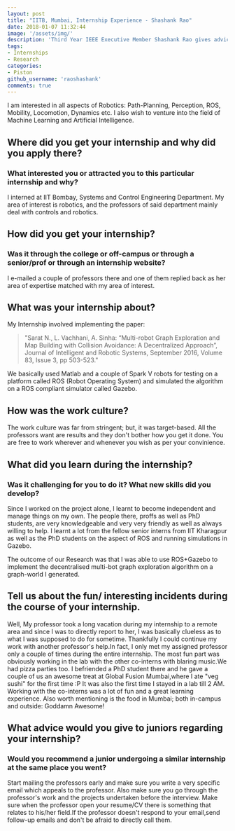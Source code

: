 ```yaml
---
layout: post
title: "IITB, Mumbai, Internship Experience - Shashank Rao"
date: 2018-01-07 11:32:44
image: '/assets/img/'
description: 'Third Year IEEE Executive Member Shashank Rao gives advice on how to apply and look out for research internships at IIT Bombay in the field of Robotics.'
tags:
- Internships
- Research
categories:
- Piston
github_username: 'raoshashank'
comments: true
---
```


I am interested in all aspects of Robotics: 
Path-Planning, Perception, ROS, Mobility, Locomotion, Dynamics etc. I also wish to venture into the field of Machine Learning and Artificial Intelligence. 

## Where did you get your internship and why did you apply there? 
### What interested you or attracted you to this particular internship and why?

I interned at IIT Bombay, Systems and Control Engineering Department. My area of interest is robotics, and the professors of said department mainly deal with controls and robotics.

## How did you get your internship? 
### Was it through the college or off-campus or through a senior/prof or through an internship website?

I e-mailed a couple of professors there and one of them replied back as her area of expertise matched with my area of interest.

## What was your internship about?

My Internship involved implementing the paper: 
> "Sarat N., L. Vachhani, A. Sinha: “Multi-robot Graph Exploration and Map Building with Collision Avoidance: A Decentralized Approach”, Journal of Intelligent and Robotic Systems, September 2016, Volume 83, Issue 3, pp 503-523." 

We basically used Matlab and a couple of Spark V robots for testing on a platform called ROS (Robot Operating System) and simulated the algorithm on a ROS compliant simulator called Gazebo.

## How was the work culture?

The work culture was far from stringent; but, it was target-based. All the professors want are results and they don't bother how you get it done. You are free to work wherever and whenever you wish as per your convinience.

## What did you learn during the internship? 
### Was it challenging for you to do it? What new skills did you develop?

Since I worked on the project alone, I learnt to become independent and manage things on my own. The people there, proffs as well as PhD students, are very knowledgeable and very very friendly as well as always willing to help. I learnt a lot from the fellow senior interns from IIT Kharagpur as well as the PhD students on the aspect of ROS and running simulations in Gazebo.

The outcome of our Research was that I was able to use ROS+Gazebo to implement the decentralised multi-bot graph exploration algorithm on a graph-world I generated. 

## Tell us about the fun/ interesting incidents during the course of your internship.

Well, My professor took a long vacation during my internship to a remote area and since I was to directly report to her, I was basically clueless as to what I was supposed to do for sometime. Thankfully I could continue my work with another professor's help.In fact, I only met my assigned professor only a couple of times during the entire internship. The most fun part was obviously working in the lab with the other co-interns with blaring music.We had pizza parties too. I befriended a PhD student there and he gave a couple of us an awesome treat at Global Fusion Mumbai,where I ate "veg sushi" for the first time :P It was also the first time I stayed in a lab till 2 AM. Working with the co-interns was a lot of fun and a great learning experience. Also worth mentioning is the food in Mumbai; both in-campus and outside: Goddamn Awesome!

## What advice would you give to juniors regarding your internship?
### Would you recommend a junior undergoing a similar internship at the same place you went?

Start mailing the professors early and make sure you write a very specific email which appeals to the professor. Also make sure you go through the professor's work and the projects undertaken before the interview. Make sure when the professor open your resume/CV there is something that relates to his/her field.If the professor doesn't respond to your email,send follow-up emails and don't be afraid to directly call them.